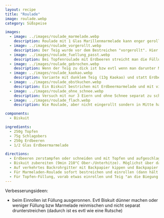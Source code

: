 ```yaml
---
layout: recipe
title: "Roulade"
image: roulade.webp
category: Süßspeise

images:
  - image: ../images/roulade_marmelade.webp
    description: Roulade mit 1 Glas Marillenmarmelade kann enger gerollt werden (man kann auch frische Marillen zerkleinern, mit etwas Zucker und Marillenmarmelade mischen und reinstreichen. Ist sehr erfrischend und fruchtig)
  - image: ../images/roulade_vorgerollt.webp
    description: Der Teig wurde vor dem Bestreichen "vorgerollt". Hier mit überschüssigem Schaum von Erdbeermarmelade bestrichen. Evtl Biskuitteig etwas weiter zum Rand streichen als hier.
  - image: ../images/roulade_fuellung_passt.webp
    description: Bei Topfenroulade mit Erdbeeren streicht man die Füllung wie hier besser nur in ein Eck damit sie nicht herausrinnt beim einrollen
  - image: ../images/roulade_gebrochen.webp
    description: Wenn der Teig zu dick ist bzw evtl wenn man darunter Marmelade streicht (wird rutschig) schiebt sich die Füllung raus und die Rolle geht auf
  - image: ../images/roulade_kaokao.webp
    description: Variante mit dunklem Teig (13g Kaokao) und statt Erdbeeren eingelegte Marillen + Marillenmarmelade. War ganz gut aber etwas zuviel Kaokao und Füllung hat nicht ganz gepasst. Evtl besser Butterchreme wie zb bei Tiramisu oder Bananenschnitten machen
  - image: ../images/roulade_obstkuchen.webp
    description: Ein Biskuit bestrichen mit Erdbeermarmelade und mit vielen Erdbeeren belegt schmeckt super
  - image: ../images/roulade_ohne_schnee.webp
    description: Versuch mit nur 3 Eiern und ohne Schnee separat zu schlagen - Biskuit ist sitzen geblieben und war nicht luftig
  - image: ../images/roulade_flach.webp
    description: Wie Roulade, aber nicht eingerollt sondern in Mitte halbiert, gestapelt (dazwischen und oben Marmelade). Darauf dann die Topfen/Schlagobers Creme und oben geschmolzene Scholokade. War auch sehr gut

components:
  - Biskuit

ingredients:
  - 250g Topfen
  - 75g Schlagobers
  - 250g Erdbeeren
  - 1/2 Glas Erdbeermarmelade

directions:
  - Erdbeeren zerstampfen oder schneiden und mit Topfen und aufgeschlagenen Schlagobers vermischen
  - Biskuit zubereiten (9min 210°C Ober-/Unterhitze). Möglichst über das ganze Blech ausstreichen damit die Roulade dünn wird.
  - Auf verkehrtes Backrohrgitter mit Backpapier kippen und Backpapier welches im Backrohr war abziehen
  - Für Marmeladen-Roulade sofort bestreichen und einrollen (dann hält sie super durch den Dampf)
  - Für Topfen-Füllung, vorab etwas einrollen und Teig "an die Biegung gewöhnen". Ausrollen und mit Erdbeermarmelade bestreichen, dann Füllung gleichmäßig darüber verteilen. Erneut einrollen und 10min in gerollter Form auskühlen lassen (damit es die Form behält)
---
```


Verbesserungsideen:

- beim Einrollen ist Füllung ausgeronnen. Evtl Biskuit dünner machen oder weniger Füllung bzw Marmelade reinmischen und nicht separat drunterstreichen (dadurch ist es evtl wie eine Rutsche)
